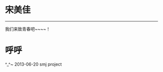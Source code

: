 <h1>宋美佳</h1>

<hr>
我们来致青春吧~~~~！ <h1>呼呼</h1>    ^_^~ 2013-06-20
smj project
<p>
<div style="width:920px;margin:0 auto; text-align:right;">
	powered by <a href="http://shs.im" target="_blank">半杯烟火</a>
</div>